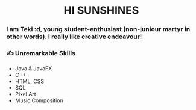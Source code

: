 <h1 align="center">HI SUNSHINES</h1>
<h3>I am Teki :d, young student-enthusiast (non-juniour martyr in other words). I really like creative endeavour!</h3>

### ✍️ Unremarkable Skills
* Java & JavaFX
* C++
* HTML, CSS
* SQL
* Pixel Art
* Music Composition


<!--
**Tekisho/Tekisho** is a ✨ _special_ ✨ repository because its `README.md` (this file) appears on your GitHub profile.

Here are some ideas to get you started:

- 🔭 I’m currently working on ...
- 🌱 I’m currently learning ...
- 👯 I’m looking to collaborate on ...
- 🤔 I’m looking for help with ...
- 💬 Ask me about ...
- 📫 How to reach me: ...
- 😄 Pronouns: ...
- ⚡ Fun fact: ...
-->
